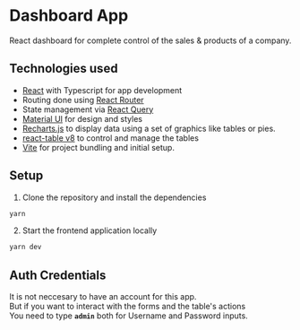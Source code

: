 
# Dashboard App


React dashboard for complete control of the sales & products of a company.

## Technologies used

- [React](https://reactjs.org/) with Typescript for app development
- Routing done using [React Router](https://reactrouter.com/en/main)
- State management via [React Query](https://tanstack.com/query/latest/docs/react/overview)
- [Material UI](https://mui.com/material-ui/getting-started/overview/) for design and styles
- [Recharts.js](https://recharts.org/en-US/) to display data using a set of graphics like tables or pies.
- [react-table v8](https://tanstack.com/table/v8/docs/guide/introduction) to control and manage the tables
- [Vite](https://vitejs.dev/) for project bundling and initial setup.
## Setup

1. Clone the repository and install the dependencies
```bash
yarn
```
2. Start the frontend application locally
```bash
yarn dev
```
## Auth Credentials

It is not neccesary to have an account for this app.<br/>
But if you want to interact with the forms and the table's actions  
You need to type <b>```admin```</b> both for Username and Password inputs. <br/>
